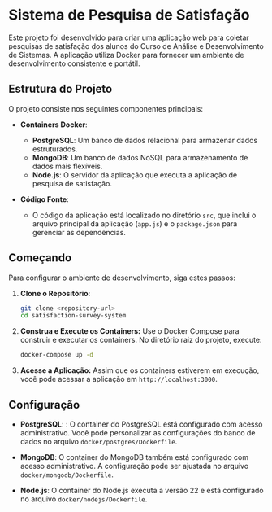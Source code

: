 # Sistema de Pesquisa de Satisfação

Este projeto foi desenvolvido para criar uma aplicação web para coletar pesquisas de satisfação dos alunos do Curso de Análise e Desenvolvimento de Sistemas. A aplicação utiliza Docker para fornecer um ambiente de desenvolvimento consistente e portátil.

## Estrutura do Projeto

O projeto consiste nos seguintes componentes principais:

- **Containers Docker**:
  - **PostgreSQL**: Um banco de dados relacional para armazenar dados estruturados.
  - **MongoDB**: Um banco de dados NoSQL para armazenamento de dados mais flexíveis.
  - **Node.js**: O servidor da aplicação que executa a aplicação de pesquisa de satisfação.

- **Código Fonte**:
  - O código da aplicação está localizado no diretório `src`, que inclui o arquivo principal da aplicação (`app.js`) e o `package.json` para gerenciar as dependências.

## Começando

Para configurar o ambiente de desenvolvimento, siga estes passos:

1. **Clone o Repositório**:
   ```bash
   git clone <repository-url>
   cd satisfaction-survey-system
   ```

2. **Construa e Execute os Containers:** Use o Docker Compose para construir e executar os containers. No diretório raiz do projeto, execute:
   ```bash
   docker-compose up -d
   ```

3. **Acesse a Aplicação:** Assim que os containers estiverem em execução, você pode acessar a aplicação em `http://localhost:3000`.

## Configuração

- **PostgreSQL**: : O container do PostgreSQL está configurado com acesso administrativo. Você pode personalizar as configurações do banco de dados no arquivo `docker/postgres/Dockerfile`.

- **MongoDB**: O container do MongoDB também está configurado com acesso administrativo. A configuração pode ser ajustada no arquivo `docker/mongodb/Dockerfile`.

- **Node.js**: O container do Node.js executa a versão 22 e está configurado no arquivo `docker/nodejs/Dockerfile`.